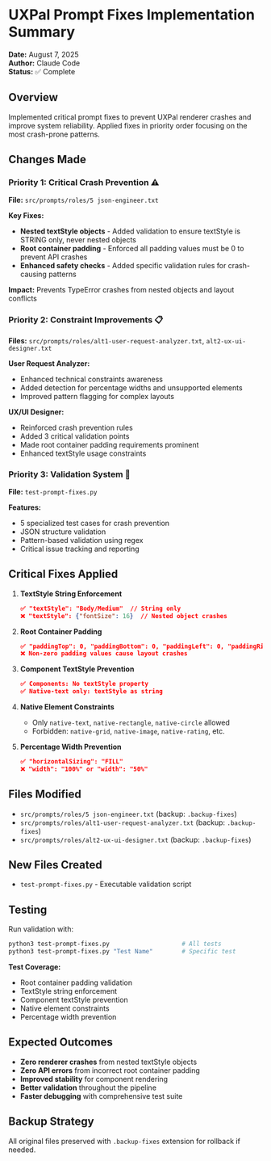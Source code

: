 # UXPal Prompt Fixes Implementation Summary

**Date:** August 7, 2025  
**Author:** Claude Code  
**Status:** ✅ Complete

## Overview

Implemented critical prompt fixes to prevent UXPal renderer crashes and improve system reliability. Applied fixes in priority order focusing on the most crash-prone patterns.

## Changes Made

### Priority 1: Critical Crash Prevention ⚠️
**File:** `src/prompts/roles/5 json-engineer.txt`

**Key Fixes:**
- **Nested textStyle objects** - Added validation to ensure textStyle is STRING only, never nested objects
- **Root container padding** - Enforced all padding values must be 0 to prevent API crashes
- **Enhanced safety checks** - Added specific validation rules for crash-causing patterns

**Impact:** Prevents TypeError crashes from nested objects and layout conflicts

### Priority 2: Constraint Improvements 📋
**Files:** `src/prompts/roles/alt1-user-request-analyzer.txt`, `alt2-ux-ui-designer.txt`

**User Request Analyzer:**
- Enhanced technical constraints awareness
- Added detection for percentage widths and unsupported elements
- Improved pattern flagging for complex layouts

**UX/UI Designer:**
- Reinforced crash prevention rules
- Added 3 critical validation points
- Made root container padding requirements prominent
- Enhanced textStyle usage constraints

### Priority 3: Validation System 🧪
**File:** `test-prompt-fixes.py`

**Features:**
- 5 specialized test cases for crash prevention
- JSON structure validation
- Pattern-based validation using regex
- Critical issue tracking and reporting

## Critical Fixes Applied

1. **TextStyle String Enforcement**
   ```json
   ✅ "textStyle": "Body/Medium"  // String only
   ❌ "textStyle": {"fontSize": 16}  // Nested object crashes
   ```

2. **Root Container Padding**
   ```json
   ✅ "paddingTop": 0, "paddingBottom": 0, "paddingLeft": 0, "paddingRight": 0
   ❌ Non-zero padding values cause layout crashes
   ```

3. **Component TextStyle Prevention**
   ```json
   ✅ Components: No textStyle property
   ✅ Native-text only: textStyle as string
   ```

4. **Native Element Constraints**
   - Only `native-text`, `native-rectangle`, `native-circle` allowed
   - Forbidden: `native-grid`, `native-image`, `native-rating`, etc.

5. **Percentage Width Prevention**
   ```json
   ✅ "horizontalSizing": "FILL"
   ❌ "width": "100%" or "width": "50%"
   ```

## Files Modified

- `src/prompts/roles/5 json-engineer.txt` (backup: `.backup-fixes`)
- `src/prompts/roles/alt1-user-request-analyzer.txt` (backup: `.backup-fixes`)  
- `src/prompts/roles/alt2-ux-ui-designer.txt` (backup: `.backup-fixes`)

## New Files Created

- `test-prompt-fixes.py` - Executable validation script

## Testing

Run validation with:
```bash
python3 test-prompt-fixes.py                    # All tests
python3 test-prompt-fixes.py "Test Name"        # Specific test
```

**Test Coverage:**
- Root container padding validation
- TextStyle string enforcement
- Component textStyle prevention  
- Native element constraints
- Percentage width prevention

## Expected Outcomes

- **Zero renderer crashes** from nested textStyle objects
- **Zero API errors** from incorrect root container padding
- **Improved stability** for component rendering
- **Better validation** throughout the pipeline
- **Faster debugging** with comprehensive test suite

## Backup Strategy

All original files preserved with `.backup-fixes` extension for rollback if needed.